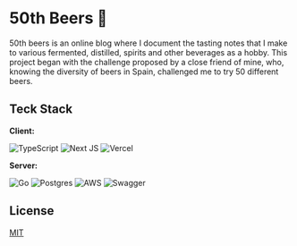 # 50th Beers :beer:

50th beers is an online blog where I document the tasting notes that I make to various fermented, distilled, spirits and other beverages as a hobby.
This project began with the challenge proposed by a close friend of mine, who, knowing the diversity of beers in Spain, challenged me to try 50 different beers.

## Teck Stack
**Client:**

![TypeScript](https://img.shields.io/badge/typescript-%23007ACC.svg?style=for-the-badge&logo=typescript&logoColor=white)
![Next JS](https://img.shields.io/badge/Next-black?style=for-the-badge&logo=next.js&logoColor=white)
![Vercel](https://img.shields.io/badge/vercel-%23000000.svg?style=for-the-badge&logo=vercel&logoColor=white)

**Server:**

![Go](https://img.shields.io/badge/go-%2300ADD8.svg?style=for-the-badge&logo=go&logoColor=white)
![Postgres](https://img.shields.io/badge/postgres-%23316192.svg?style=for-the-badge&logo=postgresql&logoColor=white)
![AWS](https://img.shields.io/badge/AWS-%23FF9900.svg?style=for-the-badge&logo=amazon-aws&logoColor=white)
![Swagger](https://img.shields.io/badge/-Swagger-%23Clojure?style=for-the-badge&logo=swagger&logoColor=white)

## License

[MIT](https://choosealicense.com/licenses/mit/)
